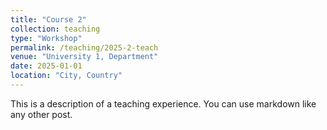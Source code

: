```yaml
---
title: "Course 2"
collection: teaching
type: "Workshop"
permalink: /teaching/2025-2-teach
venue: "University 1, Department"
date: 2025-01-01
location: "City, Country"
---
```


This is a description of a teaching experience. You can use markdown like any other post.
